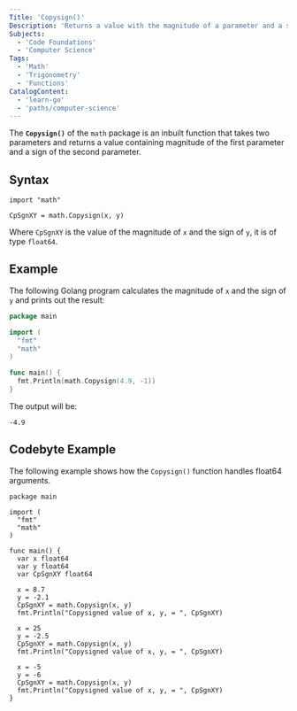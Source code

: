 ```yaml
---
Title: 'Copysign()'
Description: 'Returns a value with the magnitude of a parameter and a sign of another parameter'
Subjects:
  - 'Code Foundations'
  - 'Computer Science'
Tags:
  - 'Math'
  - 'Trigonometry'
  - 'Functions'
CatalogContent:
  - 'learn-go'
  - 'paths/computer-science'
---
```


The **`Copysign()`** of the `math` package is an inbuilt function that takes two parameters and returns a value containing magnitude of the first parameter and a sign of the second parameter.

## Syntax

```pseudo
import "math"

CpSgnXY = math.Copysign(x, y)
```

Where `CpSgnXY` is the value of the magnitude of `x` and the sign of `y`, it is of type `float64`.

## Example

The following Golang program calculates the magnitude of `x` and the sign of `y` and prints out the result:

```go
package main

import (
  "fmt"
  "math"
)

func main() {
  fmt.Println(math.Copysign(4.9, -1))
}
```

The output will be:

```shell
-4.9
```

## Codebyte Example

The following example shows how the `Copysign()` function handles float64 arguments.

```codebyte/golang
package main

import (
  "fmt"
  "math"
)

func main() {
  var x float64
  var y float64
  var CpSgnXY float64

  x = 8.7
  y = -2.1
  CpSgnXY = math.Copysign(x, y)
  fmt.Println("Copysigned value of x, y, = ", CpSgnXY)

  x = 25
  y = -2.5
  CpSgnXY = math.Copysign(x, y)
  fmt.Println("Copysigned value of x, y, = ", CpSgnXY)

  x = -5
  y = -6
  CpSgnXY = math.Copysign(x, y)
  fmt.Println("Copysigned value of x, y, = ", CpSgnXY)
}
```
